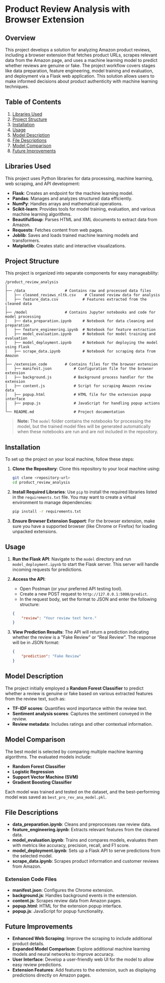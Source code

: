# Product Review Analysis with Browser Extension

## Overview

This project develops a solution for analyzing Amazon product reviews, including a browser extension that fetches product URLs, scrapes relevant data from the Amazon page, and uses a machine learning model to predict whether reviews are genuine or fake. The project workflow covers stages like data preparation, feature engineering, model training and evaluation, and deployment via a Flask web application. This solution allows users to make informed decisions about product authenticity with machine learning techniques.

## Table of Contents

1. [Libraries Used](#libraries-used)
2. [Project Structure](#project-structure)
3. [Installation](#installation)
4. [Usage](#usage)
5. [Model Description](#model-description)
6. [File Descriptions](#file-descriptions)
7. [Model Comparison](#model-comparison)
8. [Future Improvements](#future-improvements)

## Libraries Used

This project uses Python libraries for data processing, machine learning, web scraping, and API development:

- **Flask**: Creates an endpoint for the machine learning model.
- **Pandas**: Manages and analyzes structured data efficiently.
- **NumPy**: Handles arrays and mathematical operations.
- **Scikit-learn**: Provides tools for model training, evaluation, and various machine learning algorithms.
- **BeautifulSoup**: Parses HTML and XML documents to extract data from Amazon.
- **Requests**: Fetches content from web pages.
- **Joblib**: Saves and loads trained machine learning models and transformers.
- **Matplotlib**: Creates static and interactive visualizations.

## Project Structure

This project is organized into separate components for easy manageability:

```
/product_review_analysis
│
├── /data                  # Contains raw and processed data files
│   ├── cleaned_reviews_nltk.csv    # Cleaned review data for analysis
│   ├── feature_data.csv           # Features extracted from the cleaned data
│
├── /model                 # Contains Jupyter notebooks and code for model processing
│   ├── data_preparation.ipynb     # Notebook for data cleaning and preparation
│   ├── feature_engineering.ipynb  # Notebook for feature extraction
│   ├── model_evaluation.ipynb     # Notebook for model training and evaluation
│   ├── model_deployment.ipynb     # Notebook for deploying the model using Flask
│   ├── scrape_data.ipynb          # Notebook for scraping data from Amazon
│
├── /extension_code        # Contains files for the browser extension
│   ├── manifest.json          # Configuration file for the browser extension
│   ├── background.js          # Background process handler for the extension
│   ├── content.js             # Script for scraping Amazon review data
│   ├── popup.html             # HTML file for the extension popup interface
│   ├── popup.js               # JavaScript for handling popup actions
│
└── README.md                  # Project documentation
```

> **Note:** The `model` folder contains the notebooks for processing the model, but the trained model files will be generated automatically when these notebooks are run and are not included in the repository.

## Installation

To set up the project on your local machine, follow these steps:

1. **Clone the Repository**: 
   Clone this repository to your local machine using:

   ```bash
   git clone <repository-url>
   cd product_review_analysis
   ```

2. **Install Required Libraries**: 
   Use `pip` to install the required libraries listed in the `requirements.txt` file. You may want to create a virtual environment to manage dependencies:

   ```bash
   pip install -r requirements.txt
   ```

3. **Ensure Browser Extension Support**: 
   For the browser extension, make sure you have a supported browser (like Chrome or Firefox) for loading unpacked extensions.

## Usage

1. **Run the Flask API**: 
   Navigate to the `model` directory and run `model_deployment.ipynb` to start the Flask server. This server will handle incoming requests for predictions.

2. **Access the API**:
   - Open Postman (or your preferred API testing tool).
   - Create a new POST request to `http://127.0.0.1:5000/predict`.
   - In the request body, set the format to JSON and enter the following structure:

   ```json
   {
       "review": "Your review text here."
   }
   ```

3. **View Prediction Results**: 
   The API will return a prediction indicating whether the review is a "Fake Review" or "Real Review". The response will be in JSON format:

   ```json
   {
       "prediction": "Fake Review"
   }
   ```

## Model Description

The project initially employed a **Random Forest Classifier** to predict whether a review is genuine or fake based on various extracted features from the review text, such as:

- **TF-IDF scores**: Quantifies word importance within the review text.
- **Sentiment analysis scores**: Captures the sentiment conveyed in the review.
- **Review metadata**: Includes ratings and other contextual information.

## Model Comparison

The best model is selected by comparing multiple machine learning algorithms. The evaluated models include:

- **Random Forest Classifier**
- **Logistic Regression**
- **Support Vector Machine (SVM)**
- **Gradient Boosting Classifier**

Each model was trained and tested on the dataset, and the best-performing model was saved as `best_pro_rev_ana_model.pkl`.

## File Descriptions

- **data_preparation.ipynb**: Cleans and preprocesses raw review data.
- **feature_engineering.ipynb**: Extracts relevant features from the cleaned data.
- **model_evaluation.ipynb**: Trains and compares models, evaluates them with metrics like accuracy, precision, recall, and F1 score.
- **model_deployment.ipynb**: Sets up a Flask API to serve predictions from the selected model.
- **scrape_data.ipynb**: Scrapes product information and customer reviews from Amazon.

### Extension Code Files

- **manifest.json**: Configures the Chrome extension.
- **background.js**: Handles background events in the extension.
- **content.js**: Scrapes review data from Amazon pages.
- **popup.html**: HTML for the extension popup interface.
- **popup.js**: JavaScript for popup functionality.

## Future Improvements

- **Enhanced Web Scraping**: Improve the scraping to include additional product details.
- **Expanded Model Comparison**: Explore additional machine learning models and neural networks to improve accuracy.
- **User Interface**: Develop a user-friendly web UI for the model to allow easy review predictions.
- **Extension Features**: Add features to the extension, such as displaying predictions directly on Amazon pages.